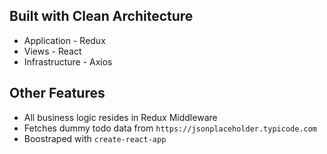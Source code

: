 ## Built with Clean Architecture
- Application - Redux
- Views - React
- Infrastructure - Axios

## Other Features
- All business logic resides in Redux Middleware
- Fetches dummy todo data from `https://jsonplaceholder.typicode.com`
- Boostraped with `create-react-app`
